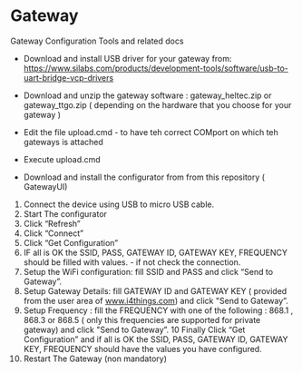 # Gateway

Gateway Configuration Tools and related docs

- Download and install USB driver for your gateway from: https://www.silabs.com/products/development-tools/software/usb-to-uart-bridge-vcp-drivers

- Download and unzip the gateway software : gateway_heltec.zip or gateway_ttgo.zip ( depending on the hardware that you choose for your gateway )

- Edit the file upload.cmd - to have teh correct COMport on which teh gateways is attached

- Execute upload.cmd 

- Download and install the configurator from  from this repository ( GatewayUI)

1. Connect the device using USB to micro USB cable.
2. Start The configurator
3. Click “Refresh”
4. Click “Connect”
5. Click “Get Configuration”
6. IF all is OK the SSID, PASS, GATEWAY ID, GATEWAY KEY, FREQUENCY should be filled with values.  - if not check the connection.
7. Setup the WiFi configuration: fill SSID and PASS and click “Send  to Gateway”.
8. Setup Gateway Details: fill GATEWAY ID and GATEWAY KEY ( provided from the user area of www.i4things.com) and click "Send to Gateway”.
9. Setup Frequency : fill the FREQUENCY with one of the following : 868.1 , 868.3 or 868.5 ( only this frequencies are supported for private gateway) and click "Send to Gateway”.
10 Finally Click “Get Configuration” and if all is OK the SSID, PASS, GATEWAY ID, GATEWAY KEY, FREQUENCY should have the values you have configured.
11. Restart The Gateway (non mandatory) 
